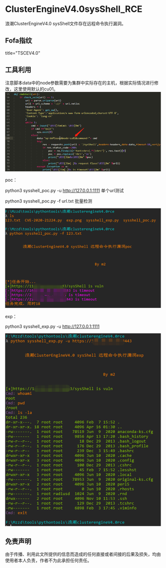# ClusterEngineV4.0sysShell_RCE

浪潮ClusterEngineV4.0 sysShell文件存在远程命令执行漏洞。

## Fofa指纹

title="TSCEV4.0"

## 工具利用

注意脚本data中的node参数需要为集群中实际存在的主机，根据实际情况进行修改，这里使用默认的cu01。
![](./data.png)

poc：

python3 sysshell_poc.py -u http://127.0.0.1:1111 单个url测试

python3 sysshell_poc.py -f url.txt 批量检测

![](./poc.png)


exp：

python3 sysshell_exp.py -u http://127.0.0.1:1111

![](./exp.png)

## 免责声明

由于传播、利用此文所提供的信息而造成的任何直接或者间接的后果及损失，均由使用者本人负责，作者不为此承担任何责任。
